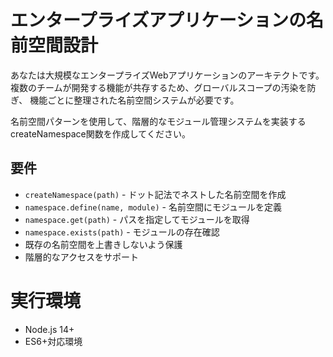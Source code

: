 # エンタープライズアプリケーションの名前空間設計

あなたは大規模なエンタープライズWebアプリケーションのアーキテクトです。
複数のチームが開発する機能が共存するため、グローバルスコープの汚染を防ぎ、
機能ごとに整理された名前空間システムが必要です。

名前空間パターンを使用して、階層的なモジュール管理システムを実装する
createNamespace関数を作成してください。

## 要件
- `createNamespace(path)` - ドット記法でネストした名前空間を作成
- `namespace.define(name, module)` - 名前空間にモジュールを定義
- `namespace.get(path)` - パスを指定してモジュールを取得
- `namespace.exists(path)` - モジュールの存在確認
- 既存の名前空間を上書きしないよう保護
- 階層的なアクセスをサポート

# 実行環境
- Node.js 14+
- ES6+対応環境